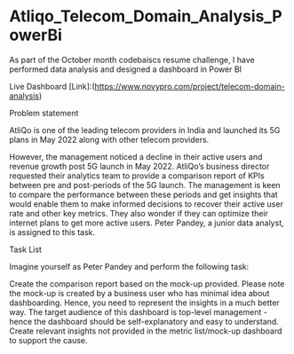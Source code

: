 # Atliqo_Telecom_Domain_Analysis_PowerBi

As part of the October month codebaiscs resume challenge, I have performed data analysis and designed a dashboard in Power BI

Live Dashboard [Link]:(https://www.novypro.com/project/telecom-domain-analysis)

Problem statement

AtliQo is one of the leading telecom providers in India and launched its 5G plans in May 2022 along with other telecom providers.

However, the management noticed a decline in their active users and revenue growth post 5G launch in May 2022. AtliQo’s business director requested their analytics team to provide a comparison report of KPIs between pre and post-periods of the 5G launch. The management is keen to compare the performance between these periods and get insights that would enable them to make informed decisions to recover their active user rate and other key metrics. They also wonder if they can optimize their internet plans to get more active users. 
Peter Pandey, a junior data analyst, is assigned to this task.

Task List

Imagine yourself as Peter Pandey and perform the following task:

Create the comparison report based on the mock-up provided. Please note the mock-up is created by a business user who has minimal idea about dashboarding. Hence, you need to represent the insights in a much better way.
The target audience of this dashboard is top-level management - hence the dashboard should be self-explanatory and easy to understand.
Create relevant insights not provided in the metric list/mock-up dashboard to support the cause.




